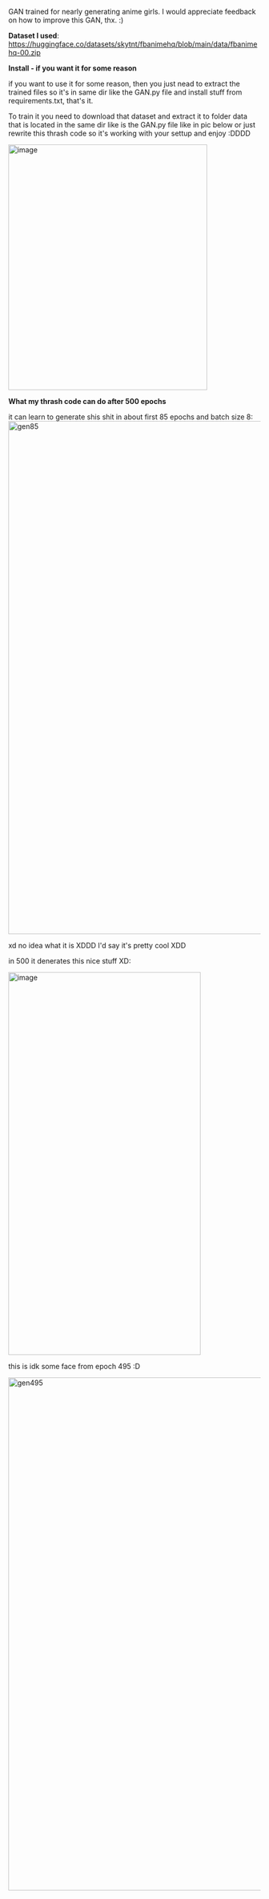 GAN trained for nearly generating anime girls. I would appreciate feedback on how to improve this GAN, thx.
:)

**Dataset I used**: https://huggingface.co/datasets/skytnt/fbanimehq/blob/main/data/fbanimehq-00.zip


**Install - if you want it for some reason**

if you want to use it for some reason, then you just nead to extract the trained files so it's in same dir like the GAN.py file and install stuff from requirements.txt, that's it.

To train it you need to download that dataset and extract it to folder data that is located in the same dir like is the GAN.py file like in pic below or just rewrite this thrash code so it's working with your settup
and enjoy :DDDD


<img width="397" height="490" alt="image" src="https://github.com/user-attachments/assets/06d8a40e-814f-4be7-94c5-fd32155398b8" />


**What my thrash code can do after 500 epochs**

it can learn to generate shis shit in about first 85 epochs and batch size 8:
<img width="512" height="1024" alt="gen85" src="https://github.com/user-attachments/assets/78028c3d-57f4-47d3-9f12-3bed180013ac" />

xd no idea what it is XDDD
I'd say it's pretty cool XDD


in 500 it denerates this nice stuff XD:


<img width="384" height="764" alt="image" src="https://github.com/user-attachments/assets/e1785086-9882-4bdb-959e-e88065176974" />




this is idk some face from epoch 495 :D


<img width="512" height="1024" alt="gen495" src="https://github.com/user-attachments/assets/ec616b67-b481-4851-93ca-63ffc2e21620" />
